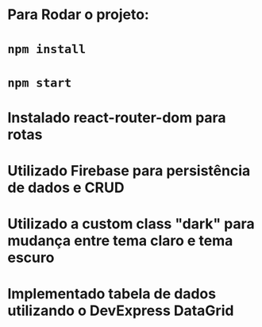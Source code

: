 # Para Rodar o projeto:

# `npm install`

# `npm start`

# Instalado react-router-dom para rotas

# Utilizado Firebase para persistência de dados e CRUD

# Utilizado a custom class "dark" para mudança entre tema claro e tema escuro

# Implementado tabela de dados utilizando o DevExpress DataGrid

